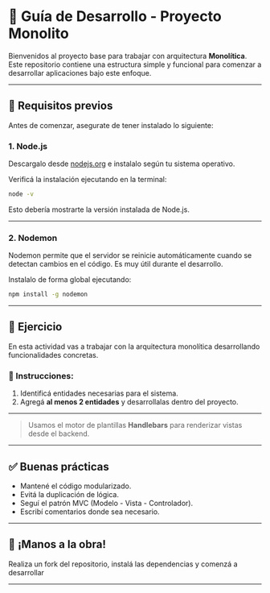 # 🧱 Guía de Desarrollo - Proyecto Monolito

Bienvenidos al proyecto base para trabajar con arquitectura **Monolítica**. Este repositorio contiene una estructura simple y funcional para comenzar a desarrollar aplicaciones bajo este enfoque.

---

## 🚀 Requisitos previos

Antes de comenzar, asegurate de tener instalado lo siguiente:

### 1. Node.js

Descargalo desde [nodejs.org](https://nodejs.org/es/download) e instalalo según tu sistema operativo.

Verificá la instalación ejecutando en la terminal:

```bash
node -v
```

Esto debería mostrarte la versión instalada de Node.js.

---

### 2. Nodemon

Nodemon permite que el servidor se reinicie automáticamente cuando se detectan cambios en el código. Es muy útil durante el desarrollo.

Instalalo de forma global ejecutando:

```bash
npm install -g nodemon
```

---

## 🧪 Ejercicio

En esta actividad vas a trabajar con la arquitectura monolítica desarrollando funcionalidades concretas.

### 📌 Instrucciones:

1. Identificá entidades necesarias para el sistema.
2. Agregá **al menos 2 entidades** y desarrollalas dentro del proyecto.

---

> Usamos el motor de plantillas **Handlebars** para renderizar vistas desde el backend.

---

## ✅ Buenas prácticas

- Mantené el código modularizado.
- Evitá la duplicación de lógica.
- Seguí el patrón MVC (Modelo - Vista - Controlador).
- Escribí comentarios donde sea necesario.

---

## 🤝 ¡Manos a la obra!

Realiza un fork del repositorio, instalá las dependencias y comenzá a desarrollar

---
